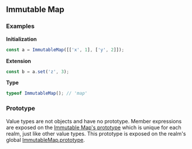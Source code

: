 Immutable Map
-------------

### Examples

__Initialization__
```javascript
const a = ImmutableMap([['x', 1], ['y', 2]]);
```

__Extension__
```javascript
const b = a.set('z', 3);
```

__Type__
```javascript
typeof ImmutableMap(); // 'map'
```

### Prototype

Value types are not objects and have no prototype. Member expressions are exposed on the [Immutable Map's prototype](ImmutableMap.prototype.md) which is unique for each realm, just like other value types. This prototype is exposed on the realm's global [ImmutableMap.prototype](ImmutableMap.prototype.md).